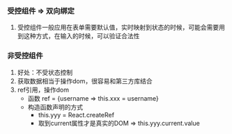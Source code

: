 ### 受控组件 =>  双向绑定
1. 受控组件一般应用在表单需要默认值，实时映射到状态的时候，可能会需要用到这种方式，在输入的时候，可以验证合法性


### 非受控组件 
1. 好处：不受状态控制
2. 获取数据相当于操作dom，很容易和第三方库结合
3. ref引用，操作dom
    - 函数 ref = {username => this.xxx = username}
    - 构造函数声明的方式
        - this.yyy = React.createRef
        - 取到current属性才是真实的DOM => this.yyy.current.value


